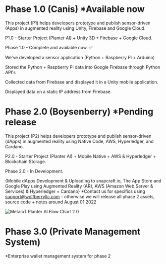 # Phase 1.0 (Canis) *Available now
This project (P1) helps developers prototype and publish sensor-driven (Apps) in augmented reality using Unity, Firebase and Google Cloud. 

P1.0 - Starter Project (Planter AI) + Unity 3D + Firebase + Google Cloud.

Phase 1.0 - Complete and available now. ✅

We've developed a sensor application (Python + Raspberry Pi + Arduino)

Stored the Python + Raspberry Pi data into Google Firebase through Python API's

Collected data from Firebase and displayed it in a Unity mobile application.

Displayed data on a static IP address from Firebase.




    
    
# Phase 2.0 (Boysenberry) *Pending release
This project (P2) helps developers prototype and publish sensor-driven (dApps) in augmented reality using Native Code, AWS, Hyperledger, and Cardano. 

P2.0 - Starter Project (Planter AI) + Mobile Native + AWS & Hyperledger + Blockchain Storage.

Phase 2.0  - In Development.

{Mobile dApps Development & Uploading to snapcraft.io, The App Store and Google Play using Augmented Reality (AR), AWS (Amazon Web Server & Services) & Hyperledger + Cardano} *Contact us for specifics using support@wolfberryllc.com - otherwise we will release all phase 2 assets, source code + notes around August 01 2022

![MetaIoT   Planter AI Flow Chart 2 0](https://user-images.githubusercontent.com/53659320/166248906-87af0c38-035a-4f9d-a887-404ac5c1909e.jpg)

# Phase 3.0 (Private Management System)
*Enterprise wallet management system for phase 2
